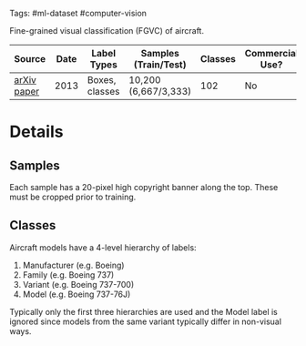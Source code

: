 Tags: #ml-dataset #computer-vision

Fine-grained visual classification (FGVC) of aircraft.

| Source | Date | Label Types | Samples (Train/Test) | Classes | Commercial Use? |
| --- | --- | --- | --- | --- | --- |
| [arXiv paper](https://arxiv.org/abs/1306.5151v1) | 2013 | Boxes, classes| 10,200 (6,667/3,333)| 102 | No |

# Details
## Samples
Each sample has a 20-pixel high copyright banner along the top.  These must be cropped prior to training.

## Classes
Aircraft models have a 4-level hierarchy of labels:
1. Manufacturer (e.g. Boeing)
2. Family (e.g. Boeing 737)
3. Variant (e.g. Boeing 737-700)
4. Model (e.g. Boeing 737-76J)

Typically only the first three hierarchies are used and the Model label is ignored since models from the same variant typically differ in non-visual ways.